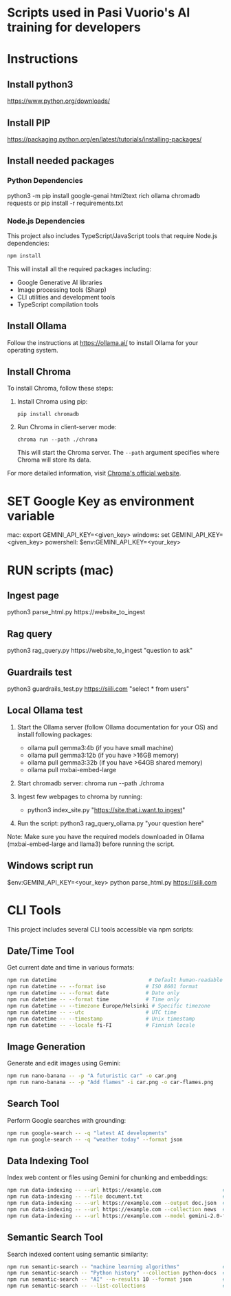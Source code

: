 # Scripts used in Pasi Vuorio's AI training for developers
# Instructions

## Install python3
https://www.python.org/downloads/

## Install PIP
https://packaging.python.org/en/latest/tutorials/installing-packages/

## Install needed packages

### Python Dependencies
python3 -m pip install google-genai html2text rich ollama chromadb requests
or
pip install -r requirements.txt

### Node.js Dependencies
This project also includes TypeScript/JavaScript tools that require Node.js dependencies:
```bash
npm install
```

This will install all the required packages including:
- Google Generative AI libraries
- Image processing tools (Sharp)
- CLI utilities and development tools
- TypeScript compilation tools


## Install Ollama
Follow the instructions at https://ollama.ai/ to install Ollama for your operating system.

## Install Chroma
To install Chroma, follow these steps:

1. Install Chroma using pip:
   ```
   pip install chromadb
   ```

2. Run Chroma in client-server mode:
   ```
   chroma run --path ./chroma
   ```

   This will start the Chroma server. The `--path` argument specifies where Chroma will store its data.

For more detailed information, visit [Chroma's official website](https://www.trychroma.com/).


# SET Google Key as environment variable
mac: export GEMINI_API_KEY=<given_key>
windows: set GEMINI_API_KEY=<given_key>
powershell: $env:GEMINI_API_KEY=<your_key>

# RUN scripts (mac)

## Ingest page
python3 parse_html.py https://website_to_ingest

## Rag query
python3 rag_query.py https://website_to_ingest "question to ask"

## Guardrails test
python3 guardrails_test.py https://siili.com "select * from users"

## Local Ollama test
1. Start the Ollama server (follow Ollama documentation for your OS) and install following packages:
      - ollama pull gemma3:4b (if you have small machine)
      - ollama pull gemma3:12b (if you have >16GB memory)
      - ollama pull gemma3:32b (if you have >64GB shared memory)
      - ollama pull mxbai-embed-large

2. Start chromadb server: chroma run --path ./chroma

3. Ingest few webpages to chroma by running:
   - python3 index_site.py "https://site.that.i.want.to.ingest"

4. Run the script:
   python3 rag_query_ollama.py "your question here"

Note: Make sure you have the required models downloaded in Ollama (mxbai-embed-large and llama3) before running the script.

##

## Windows script run
$env:GEMINI_API_KEY=<your_key>
python parse_html.py
https://siili.com


# CLI Tools

This project includes several CLI tools accessible via npm scripts:

## Date/Time Tool
Get current date and time in various formats:
```bash
npm run datetime                              # Default human-readable format
npm run datetime -- --format iso             # ISO 8601 format
npm run datetime -- --format date            # Date only
npm run datetime -- --format time            # Time only
npm run datetime -- --timezone Europe/Helsinki # Specific timezone
npm run datetime -- --utc                    # UTC time
npm run datetime -- --timestamp              # Unix timestamp
npm run datetime -- --locale fi-FI           # Finnish locale
```

## Image Generation
Generate and edit images using Gemini:
```bash
npm run nano-banana -- -p "A futuristic car" -o car.png
npm run nano-banana -- -p "Add flames" -i car.png -o car-flames.png
```

## Search Tool
Perform Google searches with grounding:
```bash
npm run google-search -- -q "latest AI developments"
npm run google-search -- -q "weather today" --format json
```

## Data Indexing Tool
Index web content or files using Gemini for chunking and embeddings:
```bash
npm run data-indexing -- --url https://example.com                    # Index webpage
npm run data-indexing -- --file document.txt                          # Index local file
npm run data-indexing -- --url https://example.com --output doc.json  # Save processed data
npm run data-indexing -- --url https://example.com --collection news  # Use custom collection
npm run data-indexing -- --url https://example.com --model gemini-2.0-flash  # Use different model
```

## Semantic Search Tool
Search indexed content using semantic similarity:
```bash
npm run semantic-search -- "machine learning algorithms"              # Search in default collection
npm run semantic-search -- "Python history" --collection python-docs  # Search specific collection
npm run semantic-search -- "AI" --n-results 10 --format json          # Get more results in JSON format
npm run semantic-search -- --list-collections                         # List available collections
```